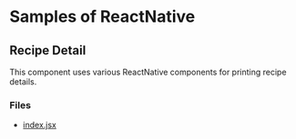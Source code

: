# Samples of ReactNative

## Recipe Detail

This component uses various ReactNative components for printing recipe details.

### Files

* [index.jsx](sample1/index.jsx)
